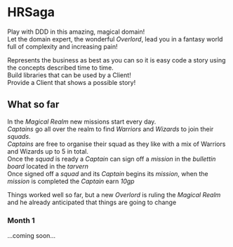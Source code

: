 # HRSaga
Play with DDD in this amazing, magical domain!  
Let the domain expert, the wonderful *Overlord*, lead you in a fantasy world full of complexity and increasing pain!  

Represents the business as best as you can so it is easy code a story using the concepts described time to time.  
Build libraries that can be used by a Client!  
Provide a Client that shows a possible story!  

## What so far
In the *Magical Realm* new missions start every day.  
*Captains* go all over the realm to find *Warriors* and *Wizards* to join their *squads*.  
*Captains* are free to organise their squad as they like with a mix of Warriors and Wizards up to 5 in total.  
Once the *squad* is ready a *Captain* can sign off a *mission* in the *bullettin board* located in the *tarvern*  
Once signed off a *squad* and its *Captain* begins its *mission*, when the *mission* is completed the *Captain* earn *10gp*  

Things worked well so far, but a new *Overlord* is ruling the *Magical Realm* and he already anticipated that things are going to change


### Month 1 
...coming soon...
